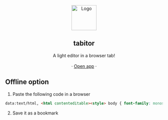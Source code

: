 <div align="center">
  <a href="https://tabitor.herokuapp.com/">
    <img src="http://www.iconarchive.com/download/i80229/custom-icon-design/flatastic-1/edit.ico" alt="Logo" width="80" height="80">
  </a>

  <h2 align="center">tabitor</h2>

  <p align="center">
    A light editor in a browser tab!
    <br />
    <br />
     ·
    <a href="https://tabitor.herokuapp.com/" target="_blank">Open app</a>
     ·
  </p>
</div>

## Offline option

1. Paste the following code in a browser
```html
data:text/html, <html contenteditable><style> body { font-family: monospace } </style><title>notepad</title><link rel="icon" href="http://www.iconarchive.com/download/i80229/custom-icon-design/flatastic-1/edit.ico">
```
2. Save it as a bookmark



